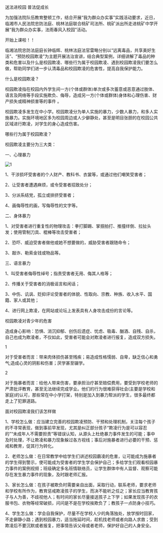 送法进校园 普法促成长

为加强法院队伍教育整顿工作，结合开展“我为群众办实事”实践活动要求，近日，临湘市人民法院忠防法庭、桃林法庭联合桃矿司法所、桃矿派出所走进桃矿中学开展“我为群众办实事，法雨春风入校园”活动。

开始上课啦！！

临湘法院忠防法庭庭长钟临辉、桃林法庭法官雷略分别以“远离毒品，共享美好生活”、“预防校园欺凌”为主题开展法治宣讲，结合典型案例，详细讲解了毒品的种类和危害以及什么是校园欺凌、哪些行为属于校园欺凌、遇到校园欺凌我们要怎么做，帮助同学们进一步认清毒品和校园欺凌的危害性，提高自我保护能力。

什么是校园欺凌？

校园欺凌指在校园内外学生间一方(个体或群体)单次或多次蓄意或恶意通过肢体、语言及网络等手段实施欺负、侮辱，造成另一方(个体或群体)身体和心理伤害、财产损失或精神损害等的事件 。

校园欺凌多发生在中小学。校园欺凌分为单人实施的暴力，少数人暴力，和多人实施暴力。实施环境地区多为校园周边或人少僻静处，甚至是明目张胆的在校园公共区域进行欺凌，对学生的身心造成伤害。

哪些行为属于校园欺凌？

校园欺凌主要分为三大类：

一、心理暴力

![1](https://m.thepaper.cn/newsDetail_forward_12647054)

1、干涉损坏受害者的个人财产、教科书、衣裳等，或通过他们嘲笑受害者；

2、让受害者遭遇麻烦，或令受害者招致处分；

3、分派系结党，孤立或排挤受害者；

4、画侮辱性的画，写侮辱性的文字等。

二、身体暴力

1、对受害者进行重复性的物理攻击：拳打脚踢、掌掴拍打、推撞绊倒、拉扯头发；使用管制刀具、棍棒等攻击受害者；

2、恐吓、威迫受害者做他或她不想要做的，威胁受害者跟随命令；

3、敲诈、勒索金钱或物品等。

三、语言暴力

1、叫受害者侮辱性绰号；指责受害者无用、侮其人格等；

2、传播关于受害者的消极谣言和闲话；

3、中伤、讥讽、贬抑评论受害者的体貌、性取向、宗教、种族、收入水平、国籍、家人或其他；

4、进行网上欺凌，在网站或论坛上发表具有人身攻击成份的言论等。

校园欺凌对青少年的危害

造成身心影响：恐惧、消沉抑郁、创伤后遗症、忧虑、吸毒、酗酒、自残、自杀，自己也成为欺凌者，不仅如此，受害者可能会对欺凌者进行报复，造成双方损失。

1

对于受害者而言：带来肉体损伤甚至残疾；易造成性格懦弱、自卑，缺乏信心和勇气;造成心灵的阴影和伤害；厌学甚至辍学。

2

对于施暴者而言：给他人带来伤害，要承担治疗甚至赔偿费用，要受到学校老师的严肃批评教育，甚至无法继续完成学业。他们的行为很难获得社会(主要是学校和家庭)的认可，那些常在中小学打架，特别是加入到暴力帮派的学生，很多最终都走上了犯罪道路。

面对校园欺凌我们该怎样做

1、学校怎么做：应当建立完善的校园欺凌预防、干预和处理机制，关注每个孩子的不寻常表现，做到事前早发现，尤其是纠正部分孩子“欺凌行为是可以容忍的”“未成年人不需要担责”等错误认知，从源头上杜绝暴力事件发生的可能；事中及时处理，不让欺凌和暴力现象躲过各方视线；事后对施暴者进行必要的干预、惩戒和教育，促其行为转化。

2、老师怎么做：在日常教学中给学生们讲述校园霸凌的危害，让可能成为施暴者的学生得到警示，使可能成为受害者的学生学会保护自己；多给学生们观看校园暴力事件的案例视频；班级确定多名班情联络员，让学生群体中有人监督、观察可能存在发生暴力事件的现象，及时跟老师汇报。

3、家长怎么做：在孩子被欺负时需要亲自出面，采取行动，联系老师，要求老师和学校有所作为，教育惩戒欺凌孩子的学生，而决不能听之任之；家长应当教育孩子与人为善，不歧视他人；有时间的家长尽量接送孩子上下学；如果发现孩子的衣服书包、衣物等经常破损，问问是不是在学校挨欺负了；教孩子一点防身小技巧。

4、学生怎么做：学会自我保护，尽量不在学校人少的角落独处，放学按时回家，不走僻静小路；遇到校园暴力，适当拖延时间，趁机找老师或者向路人求救；受到欺凌后不要沉默或者报复，把事情告诉父母或者老师，保护好自己的人身安全。
